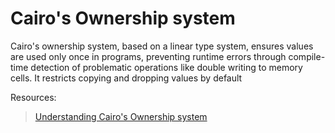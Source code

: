 # Cairo's Ownership system

Cairo's ownership system, based on a linear type system, ensures values are used only once in programs, preventing runtime errors through compile-time detection of problematic operations like double writing to memory cells. It restricts copying and dropping values by default

Resources:

>[Understanding Cairo's Ownership system](https://book.cairo-lang.org/ch04-00-understanding-ownership.html)
